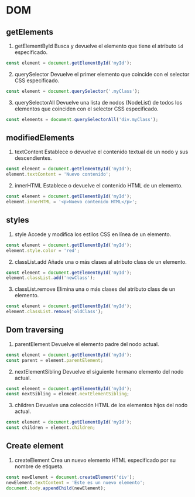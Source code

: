 # DOM

## getElements

1. getElementById
Busca y devuelve el elemento que tiene el atributo `id` especificado.

```js
const element = document.getElementById('myId');
```

2. querySelector
Devuelve el primer elemento que coincide con el selector CSS especificado.

```js
const element = document.querySelector('.myClass');
```

3. querySelectorAll
Devuelve una lista de nodos (NodeList) de todos los elementos que coinciden con el selector CSS especificado.

```js
const elements = document.querySelectorAll('div.myClass');
```

## modifiedElements
1. textContent
Establece o devuelve el contenido textual de un nodo y sus descendientes.
```js
const element = document.getElementById('myId');
element.textContent = 'Nuevo contenido';
```

2. innerHTML
Establece o devuelve el contenido HTML de un elemento.
```js
const element = document.getElementById('myId');
element.innerHTML = '<p>Nuevo contenido HTML</p>';
```

## styles 
1. style 
Accede y modifica los estilos CSS en línea de un elemento.
```js
const element = document.getElementById('myId');
element.style.color = 'red';
```

2. classList.add
Añade una o más clases al atributo class de un elemento.
```js
const element = document.getElementById('myId');
element.classList.add('newClass');
```

3. classList.remove
Elimina una o más clases del atributo class de un elemento.
```js
const element = document.getElementById('myId');
element.classList.remove('oldClass');
```

##   Dom traversing

1. parentElement
Devuelve el elemento padre del nodo actual.
```js
const element = document.getElementById('myId');
const parent = element.parentElement;
```

2. nextElementSibling
Devuelve el siguiente hermano elemento del nodo actual.
```js
const element = document.getElementById('myId');
const nextSibling = element.nextElementSibling;
```

3. children
Devuelve una colección HTML de los elementos hijos del nodo actual.
```js
const element = document.getElementById('myId');
const children = element.children;
```

## Create element

1. createElement
Crea un nuevo elemento HTML especificado por su nombre de etiqueta.
```js
const newElement = document.createElement('div');
newElement.textContent = 'Este es un nuevo elemento';
document.body.appendChild(newElement);
```
